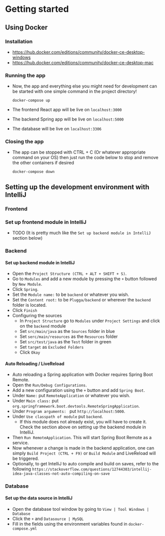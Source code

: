 # Getting started
## Using Docker
### Installation
* https://hub.docker.com/editions/community/docker-ce-desktop-windows
* https://hub.docker.com/editions/community/docker-ce-desktop-mac

### Running the app
* Now, the app and everything else you might need for development can be started with one simple command 
  in the project directory!

  ```docker-compose up```

* The frontend React app will be live on ```localhost:3000```
* The backend Spring app will be live on ```localhost:5000```
* The database will be live on ```localhost:3306```

### Closing the app 
* The app can be stopped with CTRL + C (Or whatever appropriate command on your OS) then just run the code below 
  to stop and remove the other containers if desired

  ```docker-compose down```
  
## Setting up the development environment with IntelliJ
### Frontend
### Set up frontend module in IntelliJ
* TODO (It is pretty much like the `Set up backend module in IntelliJ` section below)

### Backend
#### Set up backend module in IntelliJ
* Open the `Project Structure (CTRL + ALT + SHIFT + S)`.
* Go to `Modules` and add a new module by pressing the `+` button followed by `New Module`.
* Click `Spring`.
* Set the `Module name:` to be `backend` or whatever you wish.
* Set the `Content root:` to be `Plugga/backend` or wherever the `backend` folder is located.
* Click `Finish`
* Configuring the sources
  * In `Project Structure` go to `Modules` under `Project Settings` and click on the `backend` module
  * Set `src/main/java` as the `Sources` folder in blue
  * Set `serc/main/resources` as the `Resources` folder
  * Set `src/test/java` as the `Test` folder in green
  * Set `target` as `Excluded Folders`
  * Click `Okay`
  
#### Auto Reloading / LiveReload
* Auto reloading a Spring application with Docker requires Spring Boot Remote.
* Open the `Run/Debug Configurations`.
* Add a new configuration using the `+` button and add `Spring Boot`.
* Under `Name:` put `RemoteApplication` or whatever you wish.
* Under `Main class:` put `org.springframework.boot.devtools.RemoteSpringApplication`.
* Under `Program arguments: ` put `http://localhost:5000`.
* Under `Use classpath of module` put `backend`.
  * If this module does not already exist, you will have to create it. Check the section above on setting up 
    the backend module in IntelliJ.
* Then `Run RemoteApplication`. This will start Spring Boot Remote as a service.
* Now whenever a change is made in the backend application, one can simply `Build Project (CTRL + F9)` or 
  `Build Module` and LiveReload will be triggered.
* Optionally, to get IntelliJ to auto compile and build on saves, refer to the following 
  `https://stackoverflow.com/questions/12744303/intellij-idea-java-classes-not-auto-compiling-on-save` 

### Database
#### Set up the data source in IntelliJ
* Open the database tool window by going to `View | Tool Windows | Database`
* Click the `+` and `Datasource | MySQL`
* Fill in the fields using the environment variables found in `docker-compose.yml`